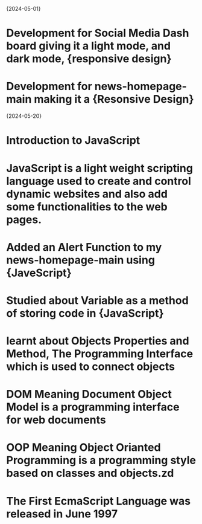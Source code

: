 {2024-05-01}
# Development for Social Media Dash board giving it a light mode, and dark mode, {responsive design}

# Development for news-homepage-main making it a {Resonsive Design}

{2024-05-20}
# Introduction to JavaScript
# JavaScript is a light weight scripting language used to create and control dynamic websites and also add some functionalities to the web pages.
# Added an Alert Function to my news-homepage-main using {JaveScript}
# Studied about Variable as a method of storing code in  {JavaScript}
# learnt about Objects Properties and Method, The Programming Interface which is used to connect objects
# DOM Meaning Document Object Model is a programming interface for web documents
# OOP Meaning Object Orianted Programming  is a programming style based on classes and objects.zd
# The First EcmaScript Language was released in June 1997